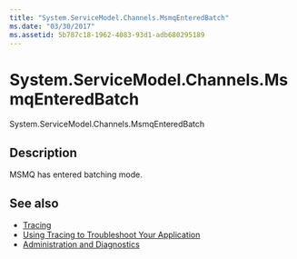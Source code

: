 ```yaml
---
title: "System.ServiceModel.Channels.MsmqEnteredBatch"
ms.date: "03/30/2017"
ms.assetid: 5b787c18-1962-4083-93d1-adb680295189
---
```

# System.ServiceModel.Channels.MsmqEnteredBatch
System.ServiceModel.Channels.MsmqEnteredBatch  
  
## Description  
 MSMQ has entered batching mode.  
  
## See also

- [Tracing](index.md)
- [Using Tracing to Troubleshoot Your Application](using-tracing-to-troubleshoot-your-application.md)
- [Administration and Diagnostics](../index.md)
